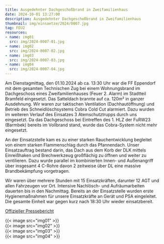 ```yaml
---
title: Ausgedehnter Dachgeschoßbrand in Zweifamilienhaus
date: 2024-10-01 13:27:00
description: Ausgedehnter Dachgeschoßbrand in Zweifamilienhaus
thumbnail: img/einsaetze/2024/0007.jpg
tag: FEU2
resources:
- name: img01
  src: img/2024-0007-01.jpg
- name: img02
  src: img/2024-0007-02.jpg
- name: img03
  src: img/2024-0007-03.jpg
- name: img04
  src: img/2024-0007-04.jpg
---
```


Am Dienstagmittag, den 01.10.2024 ab ca. 13:30 Uhr war die FF Eppendorf mit dem gesamten Technischen Zug bei einem Wohnungsbrand im Dachgeschoss eines Zweifamilienhauses (Feuer 2. Alarm) im Stadtteil Bramfeld eingesetzt.
Das Satteldach brannte auf ca. 120m² in ganzer Ausdehnung. Wir waren zur taktischen Ventilation (Dachhautöffnung) und Betrieb des Schneidlöschsystems Cobra Cold Cut alarmiert.
Dazu wurden im weiteren Verlauf des Einsatzes 3 Atemschutztrupps durch uns eingesetzt.
Da das Dachgeschoss bei Eintreffen des 1. HLZ der FuRW23 (Barmbek) bereits im Vollbrand stand, wurde das Cobra-System nicht mehr eingesetzt.

An der Einsatzstelle kam es zu einer starken Rauchentwicklung begleitet von einem starken Flammenschlag durch das Pfannendach.
Unser Einsatzauftrag bestand darin, das Dach aus dem Korb der DLK mittels Einreißhaken und Brechwerkzeug großflächig zu öffnen und weiter zu ventilieren.
Dazu wurde parallel im kombinierten Innen- und Außenangriff über insgesamt 4 C-Rohre davon 2 zeitweise über DL eine massive Brandbekämpfung vorgetragen.

Wir waren über mehrere Stunden mit 15 Einsatzkräften, darunter 12 AGT und allen Fahrzeugen vor Ort.
Intensive Nachlösch- und Aufräumarbeiten dauerten bis in den Nachmittag.
Bereits an der Einsatzstelle wurden erste Hygienemaßnahmen für unsere Einsatzkräfte an Gerät und PSA eingeleitet.
Die gesamte Einheit war gegen kurz nach 18:30 Uhr wieder einsatzbereit. 

[Offizieller Pressebericht](https://www.presseportal.de/blaulicht/pm/82522/5877457)

{{< image src="img01" >}}  
{{< image src="img02" >}}  
{{< image src="img03" >}}  
{{< image src="img04" >}}  
